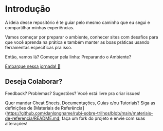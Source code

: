 # Introdução

A ideia desse repositório é te guiar pelo mesmo caminho que eu segui e compartilhar minhas experiências.

Vamos começar por preparar o ambiente, conhecer sites com desafios para que você aprenda na prática e também manter as boas práticas usando ferramentas específicas pra isso.

Então, vamos lá? Começar pela linha: Preparando o Ambiente?

[Embarque nessa jornada! :train:](https://github.com/danlongname/rubi-sobre-trilhos/blob/main/linhas/preparando-o-ambiente/README.md)

## Deseja Colaborar?

Feedback? Problemas? Sugestões? Você está livre pra criar issues! 

Quer mandar Cheat Sheets, Documentações, Guias e/ou Tutoriais? Siga as definições de [Materiais de Referência](https://github.com/danlongname/rubi-sobre-trilhos/blob/main/materiais-de-referencia/README.md, faça um fork do projeto e envie com suas alterações!
